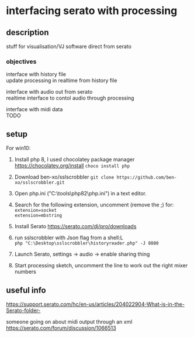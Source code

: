 # interfacing serato with processing

## description
stuff for visualisation/VJ software direct from serato

### objectives
interface with history file <br>
update processing in realtime from history file

interface with audio out from serato <br>
realtime interface to contol audio through processing

interface with midi data <br>
TODO

## setup
For win10:
1. Install php 8, I used chocolatey package manager
		https://chocolatey.org/install
		`choco install php`
2. Download ben-xo/sslscrobbler
		`git clone https://github.com/ben-xo/sslscrobbler.git`
3. Open php.ini ("C:\tools\php82\php.ini") in a text editor. 

4. Search for the following extension, uncomment (remove the ;) for:<br>
		`extension=socket` <br>
		`extension=mbstring` <br>

4. Install Serato
		https://serato.com/dj/pro/downloads

5. run sslscrobbler with Json flag from a shell:L <br>
	`php "C:\Desktop\sslscrobbler\historyreader.php" -J 8080`

6. Launch Serato, settings -> audio -> enable sharing thing

7. Start processing sketch, uncomment the line to work out the right mixer numbers


	
## useful info
https://support.serato.com/hc/en-us/articles/204022904-What-is-in-the-Serato-folder-

someone going on about midi output through an xml
https://serato.com/forum/discussion/1066513
